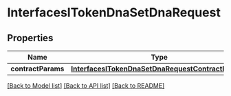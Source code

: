 # InterfacesITokenDnaSetDnaRequest

## Properties
Name | Type | Description | Notes
------------ | ------------- | ------------- | -------------
**contractParams** | [**InterfacesITokenDnaSetDnaRequestContractParams**](InterfacesITokenDnaSetDnaRequestContractParams.md) |  | 

[[Back to Model list]](../README.md#documentation-for-models) [[Back to API list]](../README.md#documentation-for-api-endpoints) [[Back to README]](../README.md)


